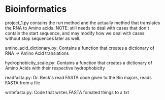 # Bioinformatics

project_1.py contains the run method and the actually method that translates the RNA to Amino acids.
          NOTE: still needs to deal with cases that don't contain the start sequence, and may modify
                 how we deal with cases without stop sequences later as well.

amino_acid_dictionary.py: Contains a function that creates a dictionary of RNA -> Amino Acid translations

hydrophobicity_scale.py: Contains a function that creates a dictionary of Amino Acids with their respective hydrophobicity

readfasta.py: Dr. Beck's read FASTA code given to the Bio majors, reads FASTA from a file

writefasta.py: Code that writes FASTA fomated things to a txt
